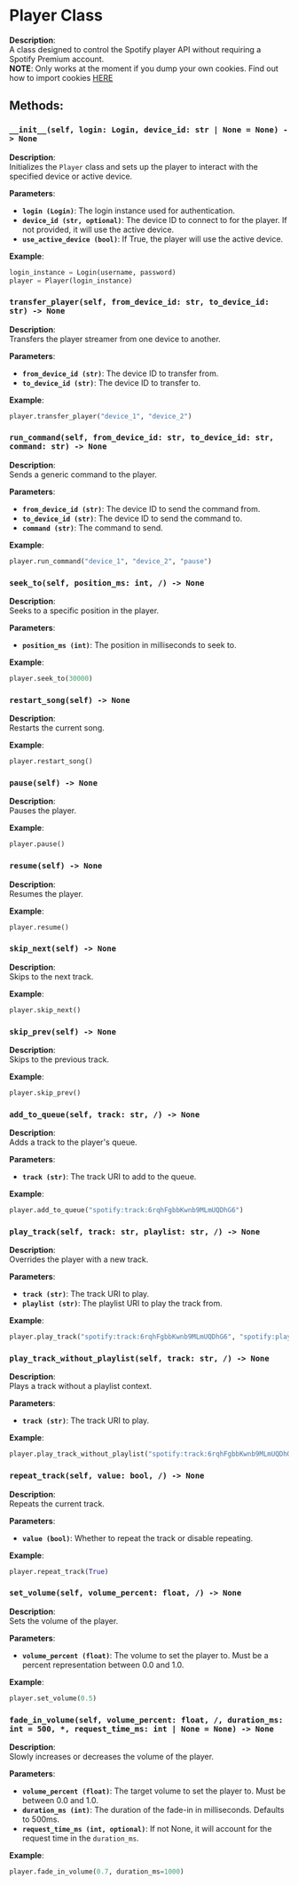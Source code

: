 # Player Class

**Description**:  
A class designed to control the Spotify player API without requiring a Spotify Premium account.\
**NOTE**: Only works at the moment if you dump your own cookies. Find out how to import cookies [HERE](../README.md/#import-cookies)

## Methods:

### `__init__(self, login: Login, device_id: str | None = None) -> None`

**Description**:  
Initializes the `Player` class and sets up the player to interact with the specified device or active device.

**Parameters**:
- **`login (Login)`**: The login instance used for authentication.
- **`device_id (str, optional)`**: The device ID to connect to for the player. If not provided, it will use the active device.
- **`use_active_device (bool)`**: If True, the player will use the active device.

**Example**:
```python
login_instance = Login(username, password)
player = Player(login_instance)
```

### `transfer_player(self, from_device_id: str, to_device_id: str) -> None`

**Description**:  
Transfers the player streamer from one device to another.

**Parameters**:
- **`from_device_id (str)`**: The device ID to transfer from.
- **`to_device_id (str)`**: The device ID to transfer to.

**Example**:
```python
player.transfer_player("device_1", "device_2")
```

### `run_command(self, from_device_id: str, to_device_id: str, command: str) -> None`

**Description**:  
Sends a generic command to the player.

**Parameters**:
- **`from_device_id (str)`**: The device ID to send the command from.
- **`to_device_id (str)`**: The device ID to send the command to.
- **`command (str)`**: The command to send.

**Example**:
```python
player.run_command("device_1", "device_2", "pause")
```

### `seek_to(self, position_ms: int, /) -> None`

**Description**:  
Seeks to a specific position in the player.

**Parameters**:
- **`position_ms (int)`**: The position in milliseconds to seek to.

**Example**:
```python
player.seek_to(30000)
```

### `restart_song(self) -> None`

**Description**:  
Restarts the current song.

**Example**:
```python
player.restart_song()
```

### `pause(self) -> None`

**Description**:  
Pauses the player.

**Example**:
```python
player.pause()
```

### `resume(self) -> None`

**Description**:  
Resumes the player.

**Example**:
```python
player.resume()
```

### `skip_next(self) -> None`

**Description**:  
Skips to the next track.

**Example**:
```python
player.skip_next()
```

### `skip_prev(self) -> None`

**Description**:  
Skips to the previous track.

**Example**:
```python
player.skip_prev()
```

### `add_to_queue(self, track: str, /) -> None`

**Description**:  
Adds a track to the player's queue.

**Parameters**:
- **`track (str)`**: The track URI to add to the queue.

**Example**:
```python
player.add_to_queue("spotify:track:6rqhFgbbKwnb9MLmUQDhG6")
```

### `play_track(self, track: str, playlist: str, /) -> None`

**Description**:  
Overrides the player with a new track.

**Parameters**:
- **`track (str)`**: The track URI to play.
- **`playlist (str)`**: The playlist URI to play the track from.

**Example**:
```python
player.play_track("spotify:track:6rqhFgbbKwnb9MLmUQDhG6", "spotify:playlist:37i9dQZF1DXcBWIGoYBM5M")
```


### `play_track_without_playlist(self, track: str, /) -> None`

**Description**:  
Plays a track without a playlist context.

**Parameters**:
- **`track (str)`**: The track URI to play.

**Example**:
```python
player.play_track_without_playlist("spotify:track:6rqhFgbbKwnb9MLmUQDhG6")
```


### `repeat_track(self, value: bool, /) -> None`

**Description**:  
Repeats the current track.

**Parameters**:
- **`value (bool)`**: Whether to repeat the track or disable repeating.

**Example**:
```python
player.repeat_track(True)
```

### `set_volume(self, volume_percent: float, /) -> None`

**Description**:  
Sets the volume of the player.

**Parameters**:
- **`volume_percent (float)`**: The volume to set the player to. Must be a percent representation between 0.0 and 1.0.

**Example**:
```python
player.set_volume(0.5)
```

### `fade_in_volume(self, volume_percent: float, /, duration_ms: int = 500, *, request_time_ms: int | None = None) -> None`

**Description**:  
Slowly increases or decreases the volume of the player.

**Parameters**:
- **`volume_percent (float)`**: The target volume to set the player to. Must be between 0.0 and 1.0.
- **`duration_ms (int)`**: The duration of the fade-in in milliseconds. Defaults to 500ms.
- **`request_time_ms (int, optional)`**: If not None, it will account for the request time in the `duration_ms`.

**Example**:
```python
player.fade_in_volume(0.7, duration_ms=1000)
```
